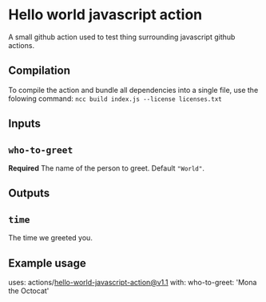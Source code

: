 # Hello world javascript action

A small github action used to test thing surrounding javascript github actions.

## Compilation

To compile the action and bundle all dependencies into a single file, use the folowing command:
`ncc build index.js --license licenses.txt`

## Inputs

## `who-to-greet`

**Required** The name of the person to greet. Default `"World"`.

## Outputs

## `time`

The time we greeted you.

## Example usage

uses: actions/hello-world-javascript-action@v1.1
with:
who-to-greet: 'Mona the Octocat'
